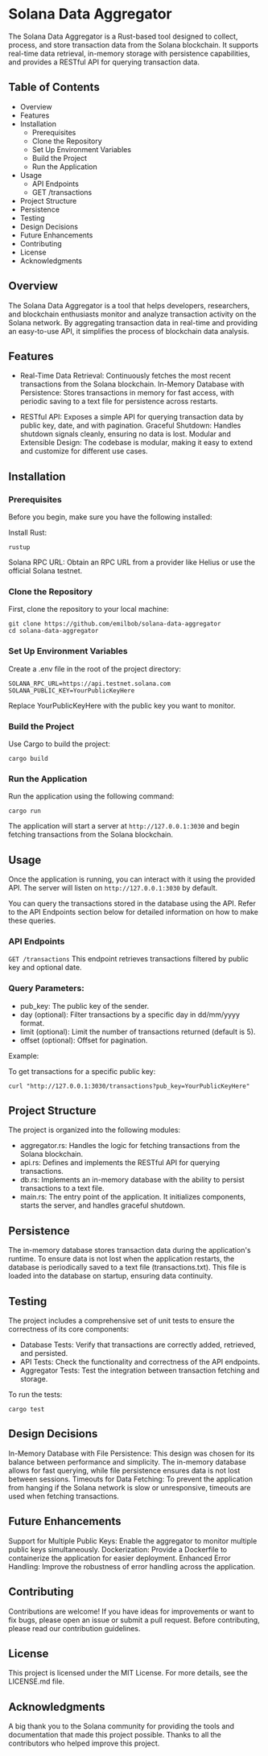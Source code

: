 # Solana Data Aggregator

The Solana Data Aggregator is a Rust-based tool designed to collect, process, and store transaction data from the Solana blockchain. It supports real-time data retrieval, in-memory storage with persistence capabilities, and provides a RESTful API for querying transaction data.

## Table of Contents

- Overview
- Features
- Installation
  - Prerequisites
  - Clone the Repository
  - Set Up Environment Variables
  - Build the Project
  - Run the Application
- Usage
  - API Endpoints
  - GET /transactions
- Project Structure
- Persistence
- Testing
- Design Decisions
- Future Enhancements
- Contributing
- License
- Acknowledgments

## Overview

The Solana Data Aggregator is a tool that helps developers, researchers, and blockchain enthusiasts monitor and analyze transaction activity on the Solana network. By aggregating transaction data in real-time and providing an easy-to-use API, it simplifies the process of blockchain data analysis.

## Features

- Real-Time Data Retrieval: Continuously fetches the most recent transactions from the Solana blockchain.
  In-Memory Database with Persistence: Stores transactions in memory for fast access, with periodic saving to a text file for persistence across restarts.

- RESTful API: Exposes a simple API for querying transaction data by public key, date, and with pagination.
  Graceful Shutdown: Handles shutdown signals cleanly, ensuring no data is lost.
  Modular and Extensible Design: The codebase is modular, making it easy to extend and customize for different use cases.

## Installation

### Prerequisites

Before you begin, make sure you have the following installed:

Install Rust:

```
rustup
```

Solana RPC URL: Obtain an RPC URL from a provider like Helius or use the official Solana testnet.

### Clone the Repository

First, clone the repository to your local machine:

```
git clone https://github.com/emilbob/solana-data-aggregator
cd solana-data-aggregator
```

### Set Up Environment Variables

Create a .env file in the root of the project directory:

```
SOLANA_RPC_URL=https://api.testnet.solana.com
SOLANA_PUBLIC_KEY=YourPublicKeyHere
```

Replace YourPublicKeyHere with the public key you want to monitor.

### Build the Project

Use Cargo to build the project:

```
cargo build
```

### Run the Application

Run the application using the following command:

```
cargo run
```

The application will start a server at `http://127.0.0.1:3030` and begin fetching transactions from the Solana blockchain.

## Usage

Once the application is running, you can interact with it using the provided API. The server will listen on `http://127.0.0.1:3030` by default.

You can query the transactions stored in the database using the API. Refer to the API Endpoints section below for detailed information on how to make these queries.

### API Endpoints

`GET /transactions`
This endpoint retrieves transactions filtered by public key and optional date.

### Query Parameters:

- pub_key: The public key of the sender.
- day (optional): Filter transactions by a specific day in dd/mm/yyyy format.
- limit (optional): Limit the number of transactions returned (default is 5).
- offset (optional): Offset for pagination.

Example:

To get transactions for a specific public key:

```
curl "http://127.0.0.1:3030/transactions?pub_key=YourPublicKeyHere"
```

## Project Structure

The project is organized into the following modules:

- aggregator.rs: Handles the logic for fetching transactions from the Solana blockchain.
- api.rs: Defines and implements the RESTful API for querying transactions.
- db.rs: Implements an in-memory database with the ability to persist transactions to a text file.
- main.rs: The entry point of the application. It initializes components, starts the server, and handles graceful shutdown.

## Persistence

The in-memory database stores transaction data during the application's runtime. To ensure data is not lost when the application restarts, the database is periodically saved to a text file (transactions.txt). This file is loaded into the database on startup, ensuring data continuity.

## Testing

The project includes a comprehensive set of unit tests to ensure the correctness of its core components:

- Database Tests: Verify that transactions are correctly added, retrieved, and persisted.
- API Tests: Check the functionality and correctness of the API endpoints.
- Aggregator Tests: Test the integration between transaction fetching and storage.

To run the tests:

```
cargo test
```

## Design Decisions

In-Memory Database with File Persistence: This design was chosen for its balance between performance and simplicity. The in-memory database allows for fast querying, while file persistence ensures data is not lost between sessions.
Timeouts for Data Fetching: To prevent the application from hanging if the Solana network is slow or unresponsive, timeouts are used when fetching transactions.

## Future Enhancements

Support for Multiple Public Keys: Enable the aggregator to monitor multiple public keys simultaneously.
Dockerization: Provide a Dockerfile to containerize the application for easier deployment.
Enhanced Error Handling: Improve the robustness of error handling across the application.

## Contributing

Contributions are welcome! If you have ideas for improvements or want to fix bugs, please open an issue or submit a pull request. Before contributing, please read our contribution guidelines.

## License

This project is licensed under the MIT License. For more details, see the LICENSE.md file.

## Acknowledgments

A big thank you to the Solana community for providing the tools and documentation that made this project possible.
Thanks to all the contributors who helped improve this project.
